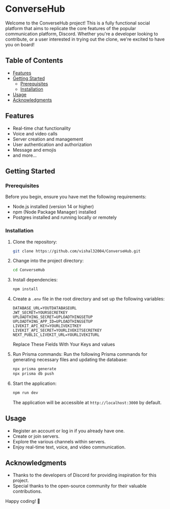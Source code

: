 # ConverseHub

Welcome to the ConverseHub project! This is a fully functional social platform that aims to replicate the core features of the popular communication platform, Discord. Whether you're a developer looking to contribute, or a user interested in trying out the clone, we're excited to have you on board!

## Table of Contents

- [Features](#features)
- [Getting Started](#getting-started)
  - [Prerequisites](#prerequisites)
  - [Installation](#installation)
- [Usage](#usage)
- [Acknowledgments](#acknowledgments)

## Features

- Real-time chat functionality
- Voice and video calls
- Server creation and management
- User authentication and authorization
- Message and emojis
- and more...

## Getting Started

### Prerequisites

Before you begin, ensure you have met the following requirements:

- Node.js installed (version 14 or higher)
- npm (Node Package Manager) installed
- Postgres installed and running locally or remotely

### Installation

1. Clone the repository:

   ```bash
   git clone https://github.com/vishal32004/ConverseHub.git
   ```

2. Change into the project directory:

   ```bash
   cd ConverseHub
   ```

3. Install dependencies:

   ```bash
   npm install
   ```

4. Create a `.env` file in the root directory and set up the following variables:

   ```
   DATABASE_URL=YOUTDATABASEURL
   JWT_SECRET=YOURSECRETKEY
   UPLOADTHING_SECRET=UPLOADTHINGSETUP
   UPLOADTHING_APP_ID=UPLOADTHINGSETUP
   LIVEKIT_API_KEY=YOURLIVEKITKEY
   LIVEKIT_API_SECRET=YOURLIVEKITSECRETKEY
   NEXT_PUBLIC_LIVEKIT_URL=YOURLIVEKITURL
   ```

   Replace These Fields With Your Keys and values

5. Run Prisma commands:
   Run the following Prisma commands for generating necessary files and updating the database:

   ```bash
   npx prisma generate
   npx prisma db push
   ```

6. Start the application:

   ```bash
   npm run dev
   ```

   The application will be accessible at `http://localhost:3000` by default.

## Usage

- Register an account or log in if you already have one.
- Create or join servers.
- Explore the various channels within servers.
- Enjoy real-time text, voice, and video communication.

## Acknowledgments

- Thanks to the developers of Discord for providing inspiration for this project.
- Special thanks to the open-source community for their valuable contributions.

Happy coding! 🚀
